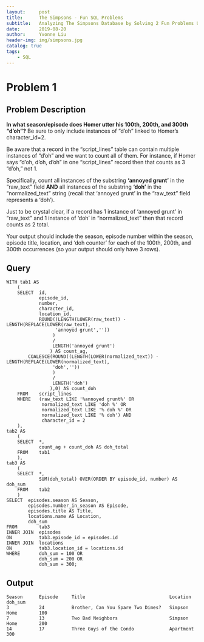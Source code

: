 ```yaml
---
layout:     post
title:      The Simpsons - Fun SQL Problems
subtitle:   Analyzing The Simpsons Database by Solving 2 Fun Problems Using SQL
date:       2019-08-20
author:     Yvonne Liu
header-img: img/simpsons.jpg
catalog: true
tags:
    - SQL
---
```


# Problem 1

## Problem Description

**In what season/episode does Homer utter his 100th, 200th, and 300th “d’oh”?**  Be sure to only include instances of “d’oh” linked to Homer’s character_id=2.  

Be aware that a record in the “script_lines” table can contain multiple instances of “d’oh” and we want to count all of them.  For instance, if Homer says “d’oh, d’oh, d’oh” in one “script_lines” record then that counts as 3 “d’oh,” not 1.  

Specifically, count all instances of the substring **‘annoyed grunt’** in the “raw_text” field **AND** all instances of the substring **‘doh’** in the “normalized_text” string (recall that ‘annoyed grunt’ in the “raw_text” field represents a ‘doh’).  

Just to be crystal clear, if a record has 1 instance of ‘annoyed grunt’ in “raw_text” and 1 instance of ‘doh’ in “normalized_text” then that record counts as 2 total.  

Your output should include the season, episode number within the season, episode title, location, and ‘doh counter’ for each of the 100th, 200th, and 300th occurrences (so your output should only have 3 rows).

## Query

```
WITH tab1 AS
	(
	SELECT	id,
            episode_id,
            number,
            character_id,
          	location_id,
            ROUND((LENGTH(LOWER(raw_text)) - LENGTH(REPLACE(LOWER(raw_text),
				  'annoyed grunt',''))
				 ) 
				 / 
				 LENGTH('annoyed grunt')        
				) AS count_ag,
    	COALESCE(ROUND((LENGTH(LOWER(normalized_text)) - LENGTH(REPLACE(LOWER(normalized_text),
				 'doh',''))
				 ) 
				 / 
				 LENGTH('doh')        
		        ),0) AS count_doh
	FROM	script_lines
	WHERE	(raw_text LIKE '%annoyed grunt%' OR
			 normalized_text LIKE 'doh %' OR
             normalized_text LIKE '% doh %' OR
             normalized_text LIKE '% doh') AND
             character_id = 2
	),
tab2 AS
	(		
	SELECT	*,
			count_ag + count_doh AS doh_total
	FROM	tab1
	),
tab3 AS
	(
	SELECT	*,
			SUM(doh_total) OVER(ORDER BY episode_id, number) AS doh_sum
	FROM	tab2
	)
SELECT	episodes.season AS Season,
		episodes.number_in_season AS Episode,
        episodes.title AS Title,
        locations.name AS Location,
        doh_sum
FROM		tab3
INNER JOIN	episodes
ON			tab3.episode_id = episodes.id
INNER JOIN	locations
ON			tab3.location_id = locations.id
WHERE		doh_sum = 100 OR
            doh_sum = 200 OR
            doh_sum = 300;

```

## Output
```
Season      Episode     Title                               Location            doh_sum
3           24          Brother, Can You Spare Two Dimes?   Simpson Home        100
7           13          Two Bad Neighbors                   Simpson Home        200
14          17          Three Guys of the Condo             Apartment           300
```


